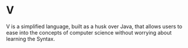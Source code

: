 # V
V is a simplified language, built as a husk over Java, that allows users to ease into the concepts of computer science without worrying about learning the Syntax.
